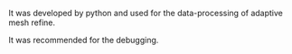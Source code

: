 It was developed by python and used for the data-processing of adaptive mesh refine.

It was recommended for the debugging.
